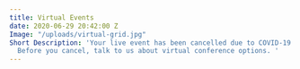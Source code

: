```yaml
---
title: Virtual Events
date: 2020-06-29 20:42:00 Z
Image: "/uploads/virtual-grid.jpg"
Short Description: 'Your live event has been cancelled due to COVID-19. Now what?
  Before you cancel, talk to us about virtual conference options. '
---
```



